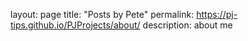 layout: page
title: "Posts by Pete"
permalink: https://pj-tips.github.io/PJProjects/about/
description: about me

